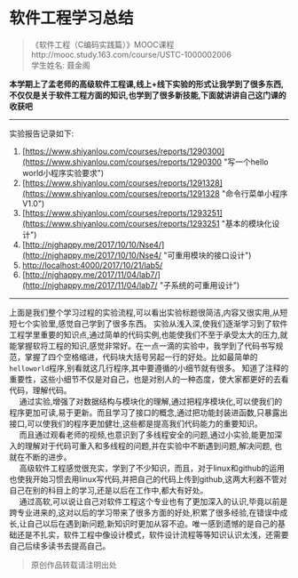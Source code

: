 # 软件工程学习总结
>  《软件工程（C编码实践篇）》MOOC课程http://mooc.study.163.com/course/USTC-1000002006   
学生姓名: 聂金阁 

**本学期上了孟老师的高级软件工程课,线上+线下实验的形式让我学到了很多东西,不仅仅是关于软件工程方面的知识,也学到了很多新技能,下面就讲讲自己这门课的收获吧**

----------

实验报告记录如下:

1. [https://www.shiyanlou.com/courses/reports/1290300](https://www.shiyanlou.com/courses/reports/1290300 "写一个hello world小程序实验要求")
2. [https://www.shiyanlou.com/courses/reports/1291328](https://www.shiyanlou.com/courses/reports/1291328 "命令行菜单小程序V1.0")
3. [https://www.shiyanlou.com/courses/reports/1293251](https://www.shiyanlou.com/courses/reports/1293251 "基本的模块化设计")
4. [http://njghappy.me/2017/10/10/Nse4/](http://njghappy.me/2017/10/10/Nse4/ "可重用模块的接口设计")
5. [http://localhost:4000/2017/10/21/lab5/](http://localhost:4000/2017/10/21/lab5/ "callback实现可重入模块的接口设计")
7. [http://njghappy.me/2017/11/04/lab7/](http://njghappy.me/2017/11/04/lab7/ "子系统的可重用设计")
----------

上面是我们整个学习过程的实验流程,可以看出实验标题很简洁,内容又很实用,从短短七个实验里,感觉自己学到了很多东西。
实验从浅入深,使我们逐渐学习到了软件工程学里重要的知识点,通过简单的代码实例,也能使我们不至于承受太大的压力,就能掌握软将工程的知识,感觉非常好。在一点一滴的实验中，我学到了代码书写规范，掌握了四个空格缩进，代码块大括号另起一行的好处。比如最简单的`helloworld`程序,别看就这几行程序,其中要遵循的小细节就有很多。
知道了注释的重要性，这些小细节不仅是对自己，也是对别人的一种态度，使大家都更好的去看代码，理解代码。  
　 通过实验,增强了对数据结构与模块化的理解,通过把程序模块化,可以使我们的程序更加可读,易于更新。而且学习了接口的概念,通过把功能封装进函数,只暴露出接口,可以使我们的程序更加健壮,这些都是提高我们代码能力的重要知识。  
　 而且通过观看老师的视频,也意识到了多线程安全的问题,通过小实验,能更加深入的理解对于代码可重入和多线程的问题,并在实验中不断遇到问题,解决问题, 也就在不断的进步。  
　 高级软件工程感觉很充实，学到了不少知识，而且，对于linux和github的运用也使我开始习惯去用linux写代码,并把自己的代码上传到github,这两大利器不管对自己在别的科目上的学习,还是以后在工作中,都大有好处。  
　 通过高软,可以说让自己对软件工程这个专业也有了更加深入的认识,毕竟以前是跨专业进来的,这对以后的学习带来了很多方面的好处,积累了很多经验,在错误中成长,让自己以后在遇到新问题,新知识时更加从容不迫。唯一感到遗憾的是自己的基础还是不扎实，软件工程中像设计模式，软件设计流程等等知识认识太浅，还需要自己后续多读书去提高自己。

> 原创作品转载请注明出处
